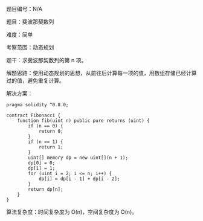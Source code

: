 题目编号：N/A

题目：斐波那契数列

难度：简单

考察范围：动态规划

题干：求斐波那契数列的第 n 项。

解题思路：使用动态规划的思想，从前往后计算每一项的值，用数组存储已经计算过的值，避免重复计算。

解决方案：

```solidity
pragma solidity ^0.8.0;

contract Fibonacci {
    function fib(uint n) public pure returns (uint) {
        if (n == 0) {
            return 0;
        }
        if (n == 1) {
            return 1;
        }
        uint[] memory dp = new uint[](n + 1);
        dp[0] = 0;
        dp[1] = 1;
        for (uint i = 2; i <= n; i++) {
            dp[i] = dp[i - 1] + dp[i - 2];
        }
        return dp[n];
    }
}
```

算法复杂度：时间复杂度为 O(n)，空间复杂度为 O(n)。